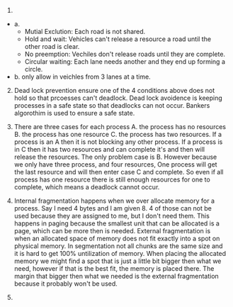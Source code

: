 1.
  * a.
    *  Mutial Exclution: Each road is not shared.
    *  Hold and wait: Vehicles can't release a resource a road until the other road is clear.
    * No preemption: Vechiles don't release roads until they are complete.
    * Circular waiting: Each lane needs another and they end up forming a circle.
  * b. only allow in veichles from 3 lanes at a time.

2. Dead lock prevention ensure one of the 4 conditions above does not hold so that prcoesses can't deadlock. Dead lock avoidence is keeping processes in a safe state so that deadlocks can not occur. Bankers algorothim is used to ensure a safe state.

3. There are three cases for each process A. the process has no resources B. the process has one resource C. the process has two resources. If a process is an A then it is not blocking any other process. If a process is in C then it has two resources and can complete it's and then will release the resources. The only problem case is B. However because we only have three process, and four resources, One process will get the last resource and will then enter case C and complete. So even if all process has one resource there is still enough resources for one to complete, which means a deadlock cannot occur.

4. Internal fragmentation happens when we over allocate memory for a process. Say I need 4 bytes and I am given 8. 4 of those can not be used because they are assigned to me, but I don't need them. This happens in paging because the smallest unit that can be allocated is a page, which can be more then is needed. External fragmentation is when an allocated space of memory does not fit exactly into a spot on physical memory. In segmentation not all chunks are the same size and it is hard to get 100% untilization of memory. When placing the allocated memory we might find a spot that is just a little bit bigger then what we need, however if that is the best fit, the memory is placed there. The margin that bigger then what we needed is the external fragmentation because it probably won't be used.

5. 